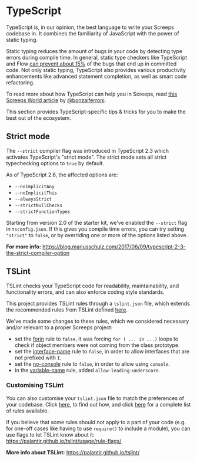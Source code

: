 # TypeScript

TypeScript is, in our opinion, the best language to write your Screeps codebase in. It combines the familiarity of JavaScript with the power of static typing.

Static typing reduces the amount of bugs in your code by detecting type errors during compile time. In general, static type checkers like TypeScript and Flow [can prevent about 15%](https://blog.acolyer.org/2017/09/19/to-type-or-not-to-type-quantifying-detectable-bugs-in-javascript/) of the bugs that end up in committed code. Not only static typing, TypeScript also provides various productivity enhancements like advanced statement completion, as well as smart code refactoring.

To read more about how TypeScript can help you in Screeps, read [this Screeps World article](https://screepsworld.com/2017/07/typescreeps-getting-started-with-ts-in-screeps/) by [@bonzaiferroni](https://github.com/bonzaiferroni).

This section provides TypeScript-specific tips &amp; tricks for you to make the best out of the ecosystem.

## Strict mode

The `--strict` compiler flag was introduced in TypeScript 2.3 which activates TypeScript's "strict mode". The strict mode sets all strict typechecking options to `true` by default.

As of TypeScript 2.6, the affected options are:

* `--noImplicitAny`
* `--noImplicitThis`
* `--alwaysStrict`
* `--strictNullChecks`
* `--strictFunctionTypes`

Starting from version 2.0 of the starter kit, we've enabled the `--strict` flag in `tsconfig.json`. If this gives you compile time errors, you can try setting `"strict"` to `false`, or by overriding one or more of the options listed above.

**For more info:** https://blog.mariusschulz.com/2017/06/09/typescript-2-3-the-strict-compiler-option

## TSLint

TSLint checks your TypeScript code for readability, maintainability, and functionality errors, and can also enforce coding style standards.

This project provides TSLint rules through a `tslint.json` file, which extends the recommended rules from TSLint defined [here](https://github.com/palantir/tslint/blob/next/src/configs/recommended.ts).

We've made some changes to these rules, which we considered necessary and/or relevant to a proper Screeps project:

 - set the [forin](http://palantir.github.io/tslint/rules/forin/) rule to `false`, it was forcing `for ( ... in ...)` loops to check if object members were not coming from the class prototype.
 - set the [interface-name](http://palantir.github.io/tslint/rules/interface-name/) rule to `false`, in order to allow interfaces that are not prefixed with `I`.
 - set the [no-console](http://palantir.github.io/tslint/rules/no-console/) rule to `false`, in order to allow using `console`.
 - in the [variable-name](http://palantir.github.io/tslint/rules/variable-name/) rule, added `allow-leading-underscore`.

### Customising TSLint

You can also customise your `tslint.json` file to match the preferences of your codebase. Click [here](https://palantir.github.io/tslint/usage/configuration/), to find out how, and click [here](https://palantir.github.io/tslint/rules/) for a complete list of rules available.

If you believe that some rules should not apply to a part of your code (e.g. for one-off cases like having to use `require()` to include a module), you can use flags to let TSLint know about it: https://palantir.github.io/tslint/usage/rule-flags/

**More info about TSLint:** https://palantir.github.io/tslint/
